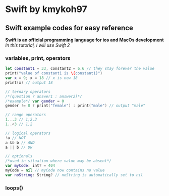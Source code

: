 # Swift by kmykoh97

## Swift example codes for easy reference

**Swift is an official programming language for ios and MacOs development**
*In this tutorial, I will use Swift 2*

### variables, print, operators
```swift
let constant1 = 33, constant2 = 6.6 // they stay forever the value
print("value of constant1 is \(constant1)")
var x = 9; x = 18 // x is now 18
print(x) // output 18

// ternary operators
/*(question ? answer1 : answer2)*/
/*example*/ var gender = 0
gender != 0 ? print("female") : print("male") // output "male"

// range operators
1...3 // 1,2,3
1..<3 // 1,2

// logical operators
!a // NOT
a && b // AND
a || b // OR

// optionals
/*used in situation where value may be absent*/
var myCode: int? = 404
myCode = nil // myCode now contains no value
var noString: String? // noString is automatically set to nil
```

### loops()
```swift

```
